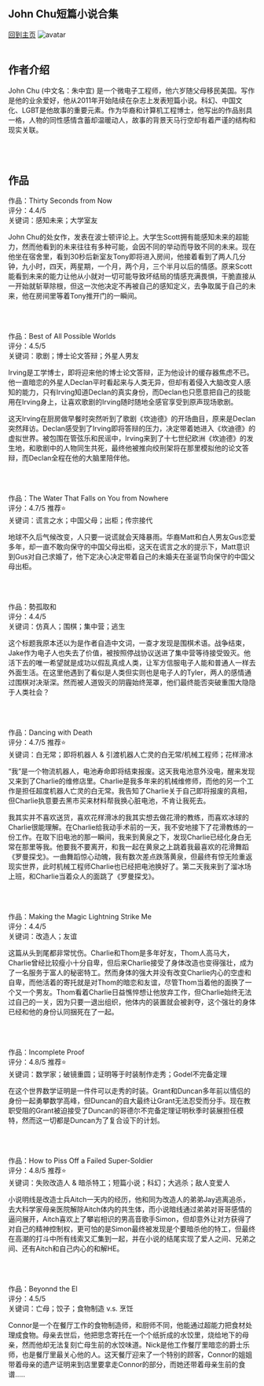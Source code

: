 ## John Chu短篇小说合集
[回到主页](https://boheme130.github.io/Fiction.git.io/)
![avatar](https://miro.medium.com/max/1200/1*C2eFdxuvJQU5KmzO02kZSA.jpeg)
<br>
<br>


## 作者介绍
John Chu (中文名：朱中宜) 是一个微电子工程师，他六岁随父母移民美国。写作是他的业余爱好，他从2011年开始陆续在杂志上发表短篇小说。科幻、中国文化、LGBT是他故事的重要元素。作为华裔和计算机工程博士，他写出的作品别具一格，人物的同性感情含蓄却温暖动人，故事的背景天马行空却有着严谨的结构和现实关联。


<br>
<br>

## 作品
作品：Thirty Seconds from Now <br>
评分：4.4/5<br>
关键词：感知未来；大学室友<br>

John Chu的处女作，发表在波士顿评论上。大学生Scott拥有能感知未来的超能力，然而他看到的未来往往有多种可能，会因不同的举动而导致不同的未来。现在他坐在宿舍里，看到30秒后新室友Tony即将进入房间，他接着看到了两人几分钟，九小时，四天，两星期，一个月，两个月，三个半月以后的情感。原来Scott能看到未来的能力让他从小就对一切可能导致坏结局的情感充满畏惧，干脆直接从一开始就斩草除根，但这一次他决定不再被自己的感知定义，去争取属于自己的未来，他在房间里等着Tony推开门的一瞬间。

<br>
<br>

作品：Best of All Possible Worlds<br>
评分：4.5/5<br>
关键词：歌剧；博士论文答辩；外星人男友

Irving是工学博士，即将迎来他的博士论文答辩，正为他设计的缓存器焦虑不已。他一直暗恋的外星人Declan平时看起来与人类无异，但却有着侵入大脑改变人感知的能力，只有Irving知道Declan的真实身份，而Declan也只愿意把自己的技能用在Irving身上，让喜欢歌剧的Irving随时随地全感官享受到原声现场歌剧。

这天Irving在厨房做早餐时突然听到了歌剧《坎迪德》的开场曲目，原来是Declan突然拜访。Declan感受到了Irving即将答辩的压力，决定带着她进入《坎迪德》的虚拟世界。被包围在管弦乐和民谣中，Irving来到了十七世纪欧洲《坎迪德》的发生地，和歌剧中的人物同生共死，最终他被推向绞刑架将在那里模拟他的论文答辩，而Declan全程在他的大脑里陪伴他。

<br>
<br>

作品：The Water That Falls on You from Nowhere<br>
评分：4.7/5 推荐⭐️<br>
关键词：谎言之水；中国父母；出柜；传宗接代

地球不久后气候改变，人只要一说谎就会天降暴雨。华裔Matt和白人男友Gus恋爱多年，却一直不敢向保守的中国父母出柜，这天在谎言之水的提示下，Matt意识到Gus对自己求婚了，他下定决心决定带着自己的未婚夫在圣诞节向保守的中国父母出柜。

<br>
<br>

作品：勢孤取和<br>
评分：4.4/5<br>
关键词：仿真人；围棋；集中营；逃生

这个标题我原本还以为是作者自造中文词，一查才发现是围棋术语。战争结束，Jake作为电子人也失去了价值，被按照停战协议送进了集中营等待接受毁灭。他活下去的唯一希望就是成功以假乱真成人类，让军方信服电子人能和普通人一样去外面生活。在这里他遇到了看似是人类但实则也是电子人的Tyler，两人的感情通过围棋对决渐深。然而被人道毁灭的阴霾始终笼罩，他们最终能否突破重围大隐隐于人类社会？

<br>
<br>

作品：Dancing with Death<br>
评分：4.7/5 推荐⭐️<br>
关键词：白无常；即将机器人 & 引渡机器人亡灵的白无常/机械工程师；花样滑冰

“我”是一个物流机器人，电池寿命即将结束报废。这天我电池意外没电，醒来发现又来到了Charlie的维修店里。Charlie是我多年来的机械维修师，而他的另一个工作是担任超度机器人亡灵的白无常。我告知了Charlie关于自己即将报废的真相，但Charlie执意要去黑市买来材料帮我换心脏电池，不肯让我死去。

我其实并不喜欢送货，喜欢花样滑冰的我其实想去做花滑的教练，而喜欢冰球的Charlie很能理解。在Charlie给我动手术前的一天，我不安地接下了花滑教练的一份工作。在取下旧电池的那一瞬间，我来到黄泉之下，发现Charlie已经化身白无常在那里等我。他要我不要离开，和我一起在黄泉之上跳着我最喜欢的花滑舞蹈《罗曼探戈》。一曲舞蹈惊心动魄，我有数次差点跌落黄泉，但最终有惊无险重返现实世界，此时机械工程师Charlie也已经把电池换好了。第二天我来到了溜冰场上班，和Charlie当着众人的面跳了《罗曼探戈》。

<br>
<br>

作品：Making the Magic Lightning Strike Me<br>
评分：4.4/5<br>
关键词：改造人；友谊

这篇从头到尾都非常忧伤。Charlie和Thom是多年好友，Thom人高马大，Charlie曾经比较瘦小十分自卑，但后来Charlie接受了身体改造也变得强壮，成为了一名服务于富人的秘密特工。然而身体的强大并没有改变Charlie内心的空虚和自卑，而他活着的寄托就是对Thom的暗恋和友谊，尽管Thom当着他的面换了一个又一个男友。Thom看着Charlie日益憔悴想让他放弃工作，但Charlie始终无法过自己的一关，因为只要一退出组织，他体内的装置就会被剥夺，这个强壮的身体已经和他的身份认同捆死在了一起。

<br>
<br>

作品：Incomplete Proof<br>
评分：4.8/5 推荐⭐️<br>
关键词：数学家；破镜重圆；证明等于时装制作走秀；Godel不完备定理

在这个世界数学证明是一件件可以走秀的时装。Grant和Duncan多年前以情侣的身份一起勇攀数学高峰，但Duncan的自大最终让Grant无法忍受而分手。现在教职受阻的Grant被迫接受了Duncan的哥德尔不完备定理证明秋季时装展担任模特，然而这一切都是Duncan为了复合设下的计划。

<br>
<br>

作品：How to Piss Off a Failed Super-Soldier<br>
评分：4.8/5 推荐⭐️<br>
关键词：失败改造人 & 暗杀特工；短篇小说；科幻；大逃杀；敌人变爱人

小说明线是改造士兵Aitch一天内的经历，他和同为改造人的弟弟Jay逃离追杀，去大科学家母亲医院解除Aitch体内的共生体，而小说暗线通过弟弟对哥哥感情的逼问展开，Aitch喜欢上了攀岩相识的男高音歌手Simon，但却意外让对方获得了对自己的精神控制权，更可怕的是Simon最终被发现是个要暗杀他的特工，但最终在高潮的打斗中所有线索又汇集到一起，并在小说的结尾实现了爱人之间、兄弟之间、还有Aitch和自己内心的和解HE。

<br>
<br>

作品：Beyonnd the El<br>
评分：4.5/5<br>
关键词：亡母；饺子；食物制造 v.s. 烹饪

Connor是一个在餐厅工作的食物制造师，和厨师不同，他能通过超能力把食材处理成食物。母亲去世后，他把思念寄托在一个个纸折成的水饺里，烧给地下的母亲，然而他却无法复刻亡母生前的水饺味道。Nick是他工作餐厅里暗恋的爵士乐师，也是餐厅里最关心他的人。这天餐厅迎来了一个特别的顾客，Connor的姐姐带着母亲的遗产证明来到店里要拿走Connor的部分，而她还带着母亲生前的食谱.....








